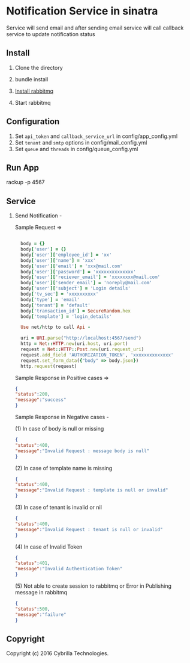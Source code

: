 # Notification Service in sinatra

Service will send email and after sending email service will call callback service to update notification status

## Install

1. Clone the directory 

2. bundle install

3. [Install rabbitmq ](https://www.rabbitmq.com/install-standalone-mac.html)

4. Start rabbitmq


## Configuration

1. Set `api_token` and `callback_service_url` in config/app_config.yml
2. Set `tenant` and `smtp` options in config/mail_config.yml
3. Set `queue` and `threads` in config/queue_config.yml

## Run App

rackup -p 4567

## Service

1. Send Notification -
    
    Sample Request =>
    ```ruby

      body = {}
      body['user'] = {}
      body['user']['employee_id'] = 'xx'
      body['user']['name'] = 'xxx'
      body['user']['email'] = 'xxx@mail.com'
      body['user']['password'] = 'xxxxxxxxxxxxxx'
      body['user']['reciever_email'] = 'xxxxxxxx@mail.com'
      body['user']['sender_email'] = 'noreply@mail.com'
      body['user']['subject'] = 'Login details'
      body['tv_sec'] = 'xxxxxxxxxx'
      body['type'] = 'email'
      body['tenant'] = 'default'
      body['transaction_id'] = SecureRandom.hex
      body['template'] = 'login_details'

      Use net/http to call Api -

      uri = URI.parse("http://localhost:4567/send")
      http = Net::HTTP.new(uri.host, uri.port)
      request = Net::HTTP::Post.new(uri.request_uri)
      request.add_field 'AUTHORIZATION_TOKEN', 'xxxxxxxxxxxxxx'
      request.set_form_data({"body" => body.json})
      http.request(request)

    ```
   
    Sample Response in Positive cases =>

    ```json
    {
    "status":200,
    "message":"success"
    }
    ```


    Sample Response in Negative cases -

    (1) In case of body is null or  missing 
    ```json
    {
    "status":400,
    "message":"Invalid Request : message body is null"
    }
    ```

    (2) In case of template name is missing
    ```json
    {
    "status":400,
    "message":"Invalid Request : template is null or invalid"
    }
    ```
    (3) In case of tenant is invalid or nil 
    ```json
    {
    "status":400,
    "message":"Invalid Request : tenant is null or invalid"
    }
    ```
    (4) In case of Invalid Token  
    ```json
    {
    "status":401,
    "message":"Invalid Authentication Token"
    }
    ```
    (5)  Not able to create session to rabbitmq or Error in Publishing message in rabbitmq 
    ```json
    {
    "status":500,
    "message":"failure"
    }
    ```


## Copyright

Copyright (c) 2016 Cybrilla Technologies.


